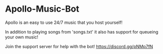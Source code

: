 # Apollo-Music-Bot

Apollo is an easy to use 24/7 music that you host yourself!

In addition to playing songs from 'songs.txt' it also has support for queueing your own music!

Join the support server for help with the bot!
https://discord.gg/pNMp7fN
